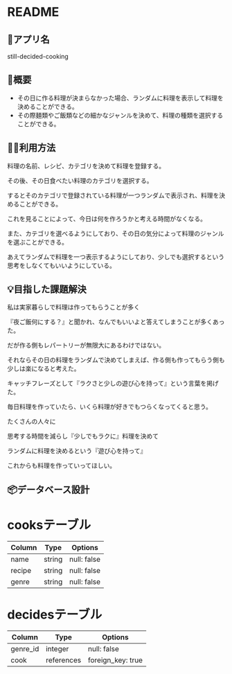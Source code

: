 # README

## 🍳アプリ名 
still-decided-cooking

## 💬概要　
- その日に作る料理が決まらなかった場合、ランダムに料理を表示して料理を決めることができる。
- その際麺類やご飯類などの細かなジャンルを決めて、料理の種類を選択することができる。

## 👨‍💻利用方法
料理の名前、レシピ、カテゴリを決めて料理を登録する。

その後、その日食べたい料理のカテゴリを選択する。

するとそのカテゴリで登録されている料理が一つランダムで表示され、料理を決めることができる。

これを見ることによって、今日は何を作ろうかと考える時間がなくなる。

また、カテゴリを選べるようにしており、その日の気分によって料理のジャンルを選ぶことができる。

あえてランダムで料理を一つ表示するようにしており、少しでも選択するという思考をしなくてもいいようにしている。

## 💡目指した課題解決
私は実家暮らしで料理は作ってもらうことが多く

『夜ご飯何にする？』と聞かれ、なんでもいいよと答えてしまうことが多くあった。

だが作る側もレパートリーが無限大にあるわけではない。

それならその日の料理をランダムで決めてしまえば、作る側も作ってもらう側も少しは楽になると考えた。

キャッチフレーズとして『ラクさと少しの遊び心を持って』という言葉を掲げた。

毎日料理を作っていたら、いくら料理が好きでもつらくなってくると思う。

たくさんの人々に

思考する時間を減らし『少しでもラクに』料理を決めて

ランダムに料理を決めるという『遊び心を持って』

これからも料理を作っていってほしい。








## 📦データベース設計

# cooksテーブル　
| Column             | Type       | Options                        |
| ------------------ | ---------- | ------------------------------ |
| name               | string     | null: false                    |
| recipe             | string     | null: false                    |
| genre              | string     | null: false                    |

# decidesテーブル　
| Column             | Type       | Options                        |
| ------------------ | ---------- | ------------------------------ |
| genre_id           | integer    | null: false                    |
| cook               | references | foreign_key: true              |
